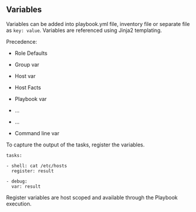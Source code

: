## Variables

Variables can be added into playbook.yml file, inventory file or separate file as `key: value`. Variables are referenced using Jinja2 templating.  

Precedence:
- Role Defaults
- Group var
- Host var
- Host Facts
- Playbook var
- ...

- ...

- Command line var



To capture the output of the tasks, register the variables.

```
tasks:

- shell: cat /etc/hosts
  register: result

- debug:
  var: result
```

Register variables are host scoped and available through the Playbook execution.  
